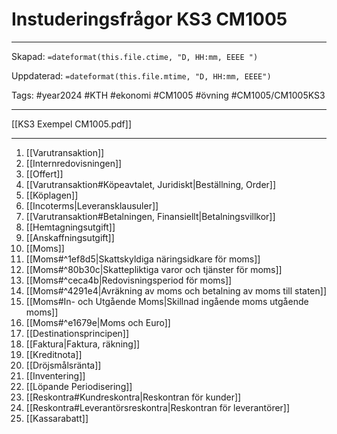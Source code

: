 # Instuderingsfrågor KS3 CM1005

---

Skapad: `=dateformat(this.file.ctime, "D, HH:mm, EEEE ")`

Uppdaterad: `=dateformat(this.file.mtime, "D, HH:mm, EEEE")`

Tags: #year2024 #KTH #ekonomi #CM1005 #övning #CM1005/CM1005KS3

---
[[KS3 Exempel CM1005.pdf]]

---
1. [[Varutransaktion]]
2. [[Internredovisningen]]
3. [[Offert]]
4. [[Varutransaktion#Köpeavtalet, Juridiskt|Beställning, Order]]
5. [[Köplagen]]
6. [[Incoterms|Leveransklausuler]]
7. [[Varutransaktion#Betalningen, Finansiellt|Betalningsvillkor]]
8. [[Hemtagningsutgift]]
9. [[Anskaffningsutgift]]
10. [[Moms]]
11. [[Moms#^1ef8d5|Skattskyldiga näringsidkare för moms]]
12. [[Moms#^80b30c|Skattepliktiga varor och tjänster för moms]]
13. [[Moms#^ceca4b|Redovisningsperiod för moms]]
14. [[Moms#^4291e4|Avräkning av moms och betalning av moms till staten]]
15. [[Moms#In- och Utgående Moms|Skillnad ingående moms utgående moms]]
16. [[Moms#^e1679e|Moms och Euro]]
17. [[Destinationsprincipen]]
18. [[Faktura|Faktura, räkning]]
19. [[Kreditnota]]
20. [[Dröjsmålsränta]]
21. [[Inventering]]
22. [[Löpande Periodisering]]
23. [[Reskontra#Kundreskontra|Reskontran för kunder]]
24. [[Reskontra#Leverantörsreskontra|Reskontran för leverantörer]]
25. [[Kassarabatt]]
